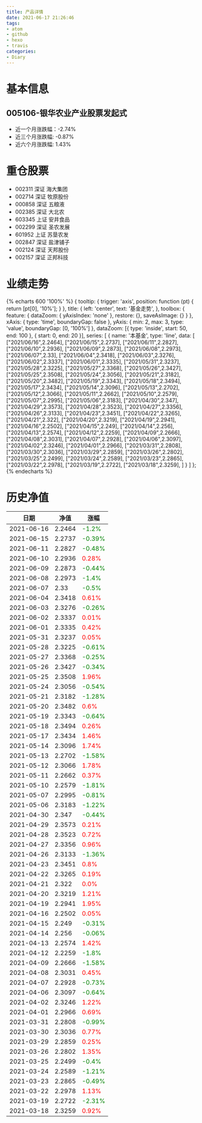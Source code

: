 ```yaml
---
title: 产品详情
date: 2021-06-17 21:26:46
tags:
- atom
- github
- hexo
- travis
categories:
- Diary
---
```


# 基本信息
## 005106-银华农业产业股票发起式
- 近一个月涨跌幅：-2.74%
- 近三个月涨跌幅: -0.87%
- 近六个月涨跌幅: 1.43%

# 重仓股票
- 002311 深证 海大集团
- 002714 深证 牧原股份
- 000858 深证 五粮液
- 002385 深证 大北农
- 603345 上证 安井食品
- 002299 深证 圣农发展
- 601952 上证 苏垦农发
- 002847 深证 盐津铺子
- 002124 深证 天邦股份
- 002157 深证 正邦科技
# 业绩走势

{% echarts 600 '100%' %}
{
  tooltip: {
        trigger: 'axis',
        position: function (pt) {
            return [pt[0], '10%'];
        }
    },
    title: {
        left: 'center',
        text: '基金走势',
    },
    toolbox: {
        feature: {
            dataZoom: {
                yAxisIndex: 'none'
            },
            restore: {},
            saveAsImage: {}
        }
    },
    xAxis: {
        type: 'time',
        boundaryGap: false
    },
    yAxis: {
        min: 2,
        max: 3,
        type: 'value',
        boundaryGap: [0, '100%']
    },
    dataZoom: [{
        type: 'inside',
        start: 50,
        end: 100
    }, {
        start: 0,
        end: 20
    }],
    series: [
        {
            name: '本基金',
            type: 'line',
            data: [
["2021/06/16",2.2464],
["2021/06/15",2.2737],
["2021/06/11",2.2827],
["2021/06/10",2.2936],
["2021/06/09",2.2873],
["2021/06/08",2.2973],
["2021/06/07",2.33],
["2021/06/04",2.3418],
["2021/06/03",2.3276],
["2021/06/02",2.3337],
["2021/06/01",2.3335],
["2021/05/31",2.3237],
["2021/05/28",2.3225],
["2021/05/27",2.3368],
["2021/05/26",2.3427],
["2021/05/25",2.3508],
["2021/05/24",2.3056],
["2021/05/21",2.3182],
["2021/05/20",2.3482],
["2021/05/19",2.3343],
["2021/05/18",2.3494],
["2021/05/17",2.3434],
["2021/05/14",2.3096],
["2021/05/13",2.2702],
["2021/05/12",2.3066],
["2021/05/11",2.2662],
["2021/05/10",2.2579],
["2021/05/07",2.2995],
["2021/05/06",2.3183],
["2021/04/30",2.347],
["2021/04/29",2.3573],
["2021/04/28",2.3523],
["2021/04/27",2.3356],
["2021/04/26",2.3133],
["2021/04/23",2.3451],
["2021/04/22",2.3265],
["2021/04/21",2.322],
["2021/04/20",2.3219],
["2021/04/19",2.2941],
["2021/04/16",2.2502],
["2021/04/15",2.249],
["2021/04/14",2.256],
["2021/04/13",2.2574],
["2021/04/12",2.2259],
["2021/04/09",2.2666],
["2021/04/08",2.3031],
["2021/04/07",2.2928],
["2021/04/06",2.3097],
["2021/04/02",2.3246],
["2021/04/01",2.2966],
["2021/03/31",2.2808],
["2021/03/30",2.3036],
["2021/03/29",2.2859],
["2021/03/26",2.2802],
["2021/03/25",2.2499],
["2021/03/24",2.2589],
["2021/03/23",2.2865],
["2021/03/22",2.2978],
["2021/03/19",2.2722],
["2021/03/18",2.3259],
]
        }
    ]
};
{% endecharts %}

# 历史净值

| 日期 | 净值 | 涨幅 |
| --- | --- | --- |
|2021-06-16|2.2464|<font color=green>-1.2%</font>|
|2021-06-15|2.2737|<font color=green>-0.39%</font>|
|2021-06-11|2.2827|<font color=green>-0.48%</font>|
|2021-06-10|2.2936|<font color=red>0.28%</font>|
|2021-06-09|2.2873|<font color=green>-0.44%</font>|
|2021-06-08|2.2973|<font color=green>-1.4%</font>|
|2021-06-07|2.33|<font color=green>-0.5%</font>|
|2021-06-04|2.3418|<font color=red>0.61%</font>|
|2021-06-03|2.3276|<font color=green>-0.26%</font>|
|2021-06-02|2.3337|<font color=red>0.01%</font>|
|2021-06-01|2.3335|<font color=red>0.42%</font>|
|2021-05-31|2.3237|<font color=red>0.05%</font>|
|2021-05-28|2.3225|<font color=green>-0.61%</font>|
|2021-05-27|2.3368|<font color=green>-0.25%</font>|
|2021-05-26|2.3427|<font color=green>-0.34%</font>|
|2021-05-25|2.3508|<font color=red>1.96%</font>|
|2021-05-24|2.3056|<font color=green>-0.54%</font>|
|2021-05-21|2.3182|<font color=green>-1.28%</font>|
|2021-05-20|2.3482|<font color=red>0.6%</font>|
|2021-05-19|2.3343|<font color=green>-0.64%</font>|
|2021-05-18|2.3494|<font color=red>0.26%</font>|
|2021-05-17|2.3434|<font color=red>1.46%</font>|
|2021-05-14|2.3096|<font color=red>1.74%</font>|
|2021-05-13|2.2702|<font color=green>-1.58%</font>|
|2021-05-12|2.3066|<font color=red>1.78%</font>|
|2021-05-11|2.2662|<font color=red>0.37%</font>|
|2021-05-10|2.2579|<font color=green>-1.81%</font>|
|2021-05-07|2.2995|<font color=green>-0.81%</font>|
|2021-05-06|2.3183|<font color=green>-1.22%</font>|
|2021-04-30|2.347|<font color=green>-0.44%</font>|
|2021-04-29|2.3573|<font color=red>0.21%</font>|
|2021-04-28|2.3523|<font color=red>0.72%</font>|
|2021-04-27|2.3356|<font color=red>0.96%</font>|
|2021-04-26|2.3133|<font color=green>-1.36%</font>|
|2021-04-23|2.3451|<font color=red>0.8%</font>|
|2021-04-22|2.3265|<font color=red>0.19%</font>|
|2021-04-21|2.322|<font color=red>0.0%</font>|
|2021-04-20|2.3219|<font color=red>1.21%</font>|
|2021-04-19|2.2941|<font color=red>1.95%</font>|
|2021-04-16|2.2502|<font color=red>0.05%</font>|
|2021-04-15|2.249|<font color=green>-0.31%</font>|
|2021-04-14|2.256|<font color=green>-0.06%</font>|
|2021-04-13|2.2574|<font color=red>1.42%</font>|
|2021-04-12|2.2259|<font color=green>-1.8%</font>|
|2021-04-09|2.2666|<font color=green>-1.58%</font>|
|2021-04-08|2.3031|<font color=red>0.45%</font>|
|2021-04-07|2.2928|<font color=green>-0.73%</font>|
|2021-04-06|2.3097|<font color=green>-0.64%</font>|
|2021-04-02|2.3246|<font color=red>1.22%</font>|
|2021-04-01|2.2966|<font color=red>0.69%</font>|
|2021-03-31|2.2808|<font color=green>-0.99%</font>|
|2021-03-30|2.3036|<font color=red>0.77%</font>|
|2021-03-29|2.2859|<font color=red>0.25%</font>|
|2021-03-26|2.2802|<font color=red>1.35%</font>|
|2021-03-25|2.2499|<font color=green>-0.4%</font>|
|2021-03-24|2.2589|<font color=green>-1.21%</font>|
|2021-03-23|2.2865|<font color=green>-0.49%</font>|
|2021-03-22|2.2978|<font color=red>1.13%</font>|
|2021-03-19|2.2722|<font color=green>-2.31%</font>|
|2021-03-18|2.3259|<font color=red>0.92%</font>|
